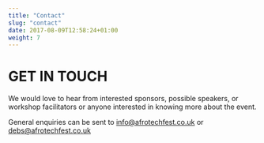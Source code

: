 ```yaml
---
title: "Contact"
slug: "contact"
date: 2017-08-09T12:58:24+01:00
weight: 7
---
```


# GET IN TOUCH

We would love to hear from interested sponsors, possible speakers, or workshop facilitators or anyone interested in knowing more about the event. 

General enquiries can be sent to info@afrotechfest.co.uk or debs@afrotechfest.co.uk
